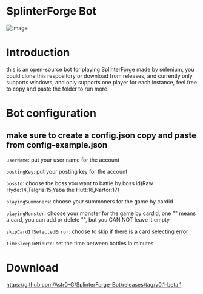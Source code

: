 # SplinterForge Bot

![image](https://user-images.githubusercontent.com/57165451/217184948-6094ba53-2602-4b84-9b48-12e6011dc72d.png)

# Introduction

this is an open-source bot for playing SplinterForge made by selenium, you could clone this respository or download from releases, and currently only supports windows, and only supports one player for each instance, feel free to copy and paste the folder to run more.

# Bot configuration

## make sure to create a config.json copy and paste from config-example.json

`userName`: put your user name for the account

`postingKey`: put your posting key for the account

`bossId`: choose the boss you want to battle by boss id(Raw Hyde:14,Talgris:15,Yaba the Hutt:16,Nartor:17)

`playingSummoners`: choose your summoners for the game by cardid

`playingMonster`: choose your monster for the game by cardid, one "" means a card, you can add or delete "", but you CAN NOT leave it empty

`skipCardIfSelectedError`: choose to skip if there is a card selecting error

`timeSleepInMinute`: set the time between battles in minutes

# Download

https://github.com/Astr0-G/SplinterForge-Bot/releases/tag/v0.1-beta.1
